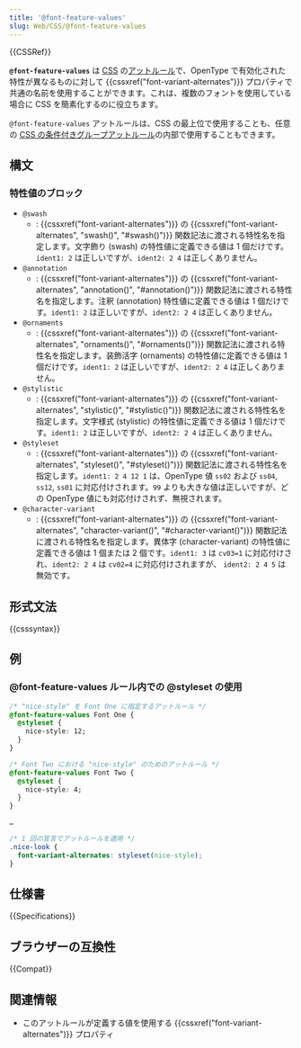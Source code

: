 ```yaml
---
title: '@font-feature-values'
slug: Web/CSS/@font-feature-values
---
```


{{CSSRef}}

**`@font-feature-values`** は [CSS](/ja/docs/Web/CSS) の[アットルール](/ja/docs/Web/CSS/At-rule)で、OpenType で有効化された特性が異なるものに対して {{cssxref("font-variant-alternates")}} プロパティで共通の名前を使用することができます。これは、複数のフォントを使用している場合に CSS を簡素化するのに役立ちます。

`@font-feature-values` アットルールは、CSS の最上位で使用することも、任意の [CSS の条件付きグループアットルール](/ja/docs/Web/CSS/At-rule#条件付きグループルール)の内部で使用することもできます。

## 構文

### 特性値のブロック

- `@swash`
  - : {{cssxref("font-variant-alternates")}} の {{cssxref("font-variant-alternates", "swash()", "#swash()")}} 関数記法に渡される特性名を指定します。文字飾り (swash) の特性値に定義できる値は 1 個だけです。`ident1: 2` は正しいですが、`ident2: 2 4` は正しくありません。
- `@annotation`
  - : {{cssxref("font-variant-alternates")}} の {{cssxref("font-variant-alternates", "annotation()", "#annotation()")}} 関数記法に渡される特性名を指定します。注釈 (annotation) 特性値に定義できる値は 1 個だけです。`ident1: 2` は正しいですが、`ident2: 2 4` は正しくありません。
- `@ornaments`
  - : {{cssxref("font-variant-alternates")}} の {{cssxref("font-variant-alternates", "ornaments()", "#ornaments()")}} 関数記法に渡される特性名を指定します。装飾活字 (ornaments) の特性値に定義できる値は 1 個だけです。`ident1: 2` は正しいですが、`ident2: 2 4` は正しくありません。
- `@stylistic`
  - : {{cssxref("font-variant-alternates")}} の {{cssxref("font-variant-alternates", "stylistic()", "#stylistic()")}} 関数記法に渡される特性名を指定します。文字様式 (stylistic) の特性値に定義できる値は 1 個だけです。`ident1: 2` は正しいですが、`ident2: 2 4` は正しくありません。
- `@styleset`
  - : {{cssxref("font-variant-alternates")}} の {{cssxref("font-variant-alternates", "styleset()", "#styleset()")}} 関数記法に渡される特性名を指定します。`ident1: 2 4 12 1` は、OpenType 値 `ss02` および `ss04`, `ss12`, `ss01` に対応付けされます。`99` よりも大きな値は正しいですが、どの OpenType 値にも対応付けされず、無視されます。
- `@character-variant`
  - : {{cssxref("font-variant-alternates")}} の {{cssxref("font-variant-alternates", "character-variant()", "#character-variant()")}} 関数記法に渡される特性名を指定します。異体字 (character-variant) の特性値に定義できる値は 1 個または 2 個です。`ident1: 3` は `cv03=1` に対応付けされ、`ident2: 2 4` は `cv02=4` に対応付けされますが、 `ident2: 2 4 5` は無効です。

## 形式文法

{{csssyntax}}

## 例

### @font-feature-values ルール内での @styleset の使用

```css
/* "nice-style" を Font One に指定するアットルール */
@font-feature-values Font One {
  @styleset {
    nice-style: 12;
  }
}

/* Font Two における "nice-style" のためのアットルール */
@font-feature-values Font Two {
  @styleset {
    nice-style: 4;
  }
}

…

/* 1 回の宣言でアットルールを適用 */
.nice-look {
  font-variant-alternates: styleset(nice-style);
}
```

## 仕様書

{{Specifications}}

## ブラウザーの互換性

{{Compat}}

## 関連情報

- このアットルールが定義する値を使用する {{cssxref("font-variant-alternates")}} プロパティ
